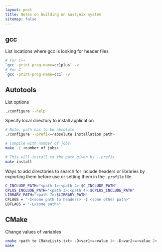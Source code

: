 ```yaml
---
layout: post
title: Notes on building on &ast;nix system
sitemap: false
---
```


## gcc

List locations where gcc is looking for header files
```bash
# For C++
`gcc -print-prog-name=cc1plus` -v
# For C
`gcc -print-prog-name=cc1` -v
```

## Autotools

List options

```bash
./configure --help
```

Specify local directory to install application

```bash
# Note, path has to be absolute
./configure --prefix=<absolute installation path>

# Compile with number of jobs
make -j <number of jobs>

# This will install to the path given by --prefix
make install
```

Ways to add directories to search for include headers or libraries
by exporting them before use or setting them in the `.profile` file.

```bash
C_INCLUDE_PATH="<path 1>:<path 2>:$C_INCLUDE_PATH"
CPLUS_INCLUDE_PATH="<path 3>:<path 4>:$CPLUS_INCLUDE_PATH"
LIBRARY_PATH="<path 7>:$LIBRARY_PATH"
CFLAGS = "-I<some path to headers> -I <some other path>"
LDFLAGS = "-L<some path>"
```

## CMake
Change values of variables

```bash
cmake <path to CMakeLists.txt> -D<var1>=<value 1> -D<var2>=<value 2>
make
```
